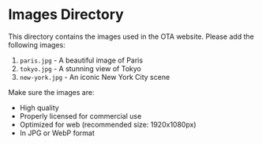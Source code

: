 # Images Directory

This directory contains the images used in the OTA website. Please add the following images:

1. `paris.jpg` - A beautiful image of Paris
2. `tokyo.jpg` - A stunning view of Tokyo
3. `new-york.jpg` - An iconic New York City scene

Make sure the images are:
- High quality
- Properly licensed for commercial use
- Optimized for web (recommended size: 1920x1080px)
- In JPG or WebP format 